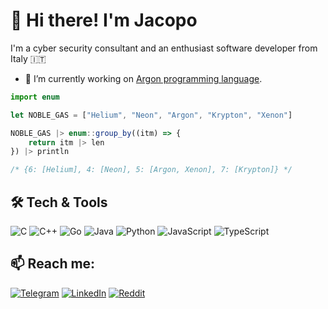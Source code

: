 # 👋 Hi there! I'm Jacopo

I'm a cyber security consultant and an enthusiast software developer from Italy 🇮🇹

- 🔭 I’m currently working on [Argon programming language](https://github.com/argonlang/argon).

```js
import enum

let NOBLE_GAS = ["Helium", "Neon", "Argon", "Krypton", "Xenon"]

NOBLE_GAS |> enum::group_by((itm) => {
    return itm |> len
}) |> println

/* {6: [Helium], 4: [Neon], 5: [Argon, Xenon], 7: [Krypton]} */
```

## 🛠️ Tech & Tools
![C](https://img.shields.io/badge/c-%2300599C.svg?style=for-the-badge&logo=c&logoColor=white)
![C++](https://img.shields.io/badge/c++-%2300599C.svg?style=for-the-badge&logo=c%2B%2B&logoColor=white)
![Go](https://img.shields.io/badge/go-%2300ADD8.svg?style=for-the-badge&logo=go&logoColor=white)
![Java](https://img.shields.io/badge/java-%23ED8B00.svg?style=for-the-badge&logo=java&logoColor=white)
![Python](https://img.shields.io/badge/python-3670A0?style=for-the-badge&logo=python&logoColor=ffdd54)
![JavaScript](https://img.shields.io/badge/javascript-%23323330.svg?style=for-the-badge&logo=javascript&logoColor=%23F7DF1E)
![TypeScript](https://img.shields.io/badge/typescript-%23007ACC.svg?style=for-the-badge&logo=typescript&logoColor=white)

## 📫 Reach me:
[![Telegram](https://img.shields.io/badge/Telegram-2CA5E0?style=for-the-badge&logo=telegram&logoColor=white)](https://t.me/jacopodl)
[![LinkedIn](https://img.shields.io/badge/linkedin-%230077B5.svg?style=for-the-badge&logo=linkedin&logoColor=white)](https://www.linkedin.com/in/jacopodl/)
[![Reddit](https://img.shields.io/badge/Reddit-FF4500?style=for-the-badge&logo=reddit&logoColor=white)](https://www.reddit.com/user/jacopodl)

<!--
**jacopodl/jacopodl** is a ✨ _special_ ✨ repository because its `README.md` (this file) appears on your GitHub profile.

Here are some ideas to get you started:

- 🔭 I’m currently working on ...
- 🌱 I’m currently learning ...
- 👯 I’m looking to collaborate on ...
- 🤔 I’m looking for help with ...
- 💬 Ask me about ...
- 📫 How to reach me: ...
- 😄 Pronouns: ...
- ⚡ Fun fact: ...
-->
